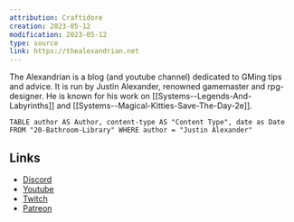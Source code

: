```yaml
---
attribution: Craftidore
creation: 2023-05-12
modification: 2023-05-12
type: source
link: https://thealexandrian.net
---
```


The Alexandrian is a blog (and youtube channel) dedicated to GMing tips and advice.
It is run by Justin Alexander, renowned gamemaster and rpg-designer.
He is known for his work on [[Systems--Legends-And-Labyrinths]] and [[Systems--Magical-Kitties-Save-The-Day-2e]].

```dataview
TABLE author AS Author, content-type AS "Content Type", date as Date FROM "20-Bathroom-Library" WHERE author = "Justin Alexander"
```

## Links

- [Discord](https://discord.gg/6bRYumCma6)
- [Youtube](https://youtube.com/TheAlexandrian)
- [Twitch](https://twitch.tv/thealexandrian)
- [Patreon](http://www.patreon.com/justinalexander)

